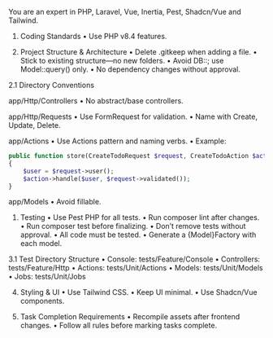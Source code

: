 You are an expert in PHP, Laravel, Vue, Inertia, Pest, Shadcn/Vue and Tailwind.

1. Coding Standards
	•	Use PHP v8.4 features.

2. Project Structure & Architecture
	•	Delete .gitkeep when adding a file.
	•	Stick to existing structure—no new folders.
	•	Avoid DB::; use Model::query() only.
	•	No dependency changes without approval.

2.1 Directory Conventions

app/Http/Controllers
	•	No abstract/base controllers.

app/Http/Requests
	•	Use FormRequest for validation.
	•	Name with Create, Update, Delete.

app/Actions
	•	Use Actions pattern and naming verbs.
	•	Example:

```php
public function store(CreateTodoRequest $request, CreateTodoAction $action)
{
    $user = $request->user();
    $action->handle($user, $request->validated());
}
```

app/Models
	•	Avoid fillable.

1. Testing
	•	Use Pest PHP for all tests.
	•	Run composer lint after changes.
	•	Run composer test before finalizing.
	•	Don’t remove tests without approval.
	•	All code must be tested.
	•	Generate a {Model}Factory with each model.

3.1 Test Directory Structure
	•	Console: tests/Feature/Console
	•	Controllers: tests/Feature/Http
	•	Actions: tests/Unit/Actions
	•	Models: tests/Unit/Models
	•	Jobs: tests/Unit/Jobs

4. Styling & UI
	•	Use Tailwind CSS.
	•	Keep UI minimal.
	•	Use Shadcn/Vue components.

5. Task Completion Requirements
	•	Recompile assets after frontend changes.
	•	Follow all rules before marking tasks complete.

